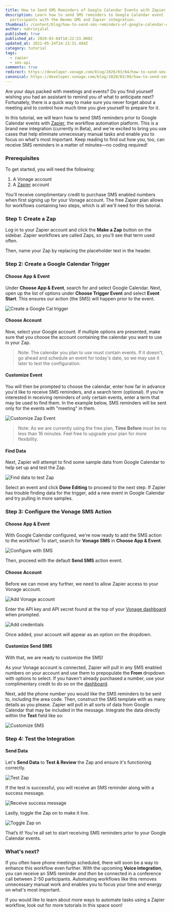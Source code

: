 ```yaml
---
title: How to Send SMS Reminders of Google Calendar Events with Zapier
description: Learn how to send SMS reminders to Google Calendar event
  participants with the Nexmo SMS and Zapier integration.
thumbnail: /content/blog/how-to-send-sms-reminders-of-google-calendar-events-with-zapier-dr/E_Google-Calendar-Reminders_1200x600.png
author: nahrinjalal
published: true
published_at: 2020-03-04T18:22:53.000Z
updated_at: 2021-05-24T14:13:31.484Z
category: tutorial
tags:
  - zapier
  - sms-api
comments: true
redirect: https://developer.vonage.com/blog/2020/03/04/how-to-send-sms-reminders-of-google-calendar-events-with-zapier-dr
canonical: https://developer.vonage.com/blog/2020/03/04/how-to-send-sms-reminders-of-google-calendar-events-with-zapier-dr
---
```

Are your days packed with meetings and events? Do you find yourself wishing you had an assistant to remind you of what to anticipate next? Fortunately, there is a quick way to make sure you never forget about a meeting and to control how much time you give yourself to prepare for it.

In this tutorial, we will learn how to send SMS reminders prior to Google Calendar events with [Zapier](https://zapier.com/home), the workflow automation platform. This is a brand new integration (currently in Beta), and we're excited to bring you use cases that help eliminate unnecessary manual tasks and enable you to focus on what's most important. Keep reading to find out how you, too, can receive SMS reminders in a matter of minutes—no coding required!

### Prerequisites

To get started, you will need the following:

1. A Vonage account
2. A [Zapier](https://zapier.com/home) account

You'll receive complimentary credit to purchase SMS enabled numbers when first signing up for your Vonage account. The free Zapier plan allows for workflows containing two steps, which is all we'll need for this tutorial.

<sign-up></sign-up>

### Step 1: Create a Zap

Log in to your Zapier account and click the **Make a Zap** button on the sidebar. Zapier workflows are called Zaps, so you'll see that term used often.

Then, name your Zap by replacing the placeholder text in the header.

### Step 2: Create a Google Calendar Trigger

#### Choose App & Event

Under **Choose App & Event**, search for and select Google Calendar. Next, open up the list of options under **Choose Trigger Event** and select **Event Start**. This ensures our action (the SMS) will happen prior to the event.



![Create a Google Cal trigger](/content/blog/how-to-send-sms-reminders-of-google-calendar-events-with-zapier/zap1.png)

#### Choose Account

Now, select your Google account. If multiple options are presented, make sure that you choose the account containing the calendar you want to use in your Zap.

> Note: The calendar you plan to use must contain events. If it doesn't, go ahead and schedule an event for today's date, so we may use it later to test the configuration.

#### Customize Event

You will then be prompted to choose the calendar, enter how far in advance you'd like to receive SMS reminders, and a search term (optional). If you're interested in receiving reminders of only certain events, enter a term that may be used to find them. In the example below, SMS reminders will be sent only for the events with "meeting" in them.

![Customize Zap Event](/content/blog/how-to-send-sms-reminders-of-google-calendar-events-with-zapier/zap2.png)

> Note: As we are currently using the free plan, **Time Before** must be no less than 16 minutes. Feel free to upgrade your plan for more flexibility.

#### Find Data

Next, Zapier will attempt to find some sample data from Google Calendar to help set up and test the Zap.



![Find data to test Zap](/content/blog/how-to-send-sms-reminders-of-google-calendar-events-with-zapier/zap-data.png)

Select an event and click **Done Editing** to proceed to the next step. If Zapier has trouble finding data for the trigger, add a new event in Google Calendar and try pulling in more samples.

### Step 3: Configure the Vonage SMS Action

#### Choose App & Event

With Google Calendar configured, we're now ready to add the SMS action to the workflow! To start, search for **Vonage SMS** in **Choose App & Event**.



![Configure with SMS](/content/blog/how-to-send-sms-reminders-of-google-calendar-events-with-zapier/choose-nexmo.png)

Then, proceed with the default **Send SMS** action event.

#### Choose Account

Before we can move any further, we need to allow Zapier access to your Vonage account.



![Add Vonage account](/content/blog/how-to-send-sms-reminders-of-google-calendar-events-with-zapier/nexmo-account.png)

Enter the API key and API secret found at the top of your [Vonage dashboard](https://dashboard.nexmo.com) when prompted.



![Add credentials](/content/blog/how-to-send-sms-reminders-of-google-calendar-events-with-zapier/nexmo-prompt.png)

Once added, your account will appear as an option on the dropdown.

#### Customize Send SMS

With that, we are ready to customize the SMS!

As your Vonage account is connected, Zapier will pull in any SMS enabled numbers on your account and use them to prepopulate the **From** dropdown with options to select. If you haven't already purchased a number, use your complimentary credit to do so on the [dashboard](https://dashboard.nexmo.com).

Next, add the phone number you would like the SMS reminders to be sent to, including the area code. Then, construct the SMS template with as many details as you please. Zapier will pull in all sorts of data from Google Calendar that may be included in the message. Integrate the data directly within the **Text** field like so:



![Customize SMS](/content/blog/how-to-send-sms-reminders-of-google-calendar-events-with-zapier/customize-sms.png)

### Step 4: Test the Integration

#### Send Data

Let's **Send Data** to **Test & Review** the Zap and ensure it's functioning correctly.



![Test Zap](/content/blog/how-to-send-sms-reminders-of-google-calendar-events-with-zapier/final-test.png)

If the test is successful, you will receive an SMS reminder along with a success message.



![Receive success message](/content/blog/how-to-send-sms-reminders-of-google-calendar-events-with-zapier/success-zap.png)

Lastly, toggle the Zap on to make it live.



![Toggle Zap on](/content/blog/how-to-send-sms-reminders-of-google-calendar-events-with-zapier/final-zap.png)

That’s it! You're all set to start receiving SMS reminders prior to your Google Calendar events.

### What's next?

If you often have phone meetings scheduled, there will soon be a way to enhance this workflow even further. With the upcoming **Voice integration**, you can receive an SMS reminder *and then* be connected in a conference call between 2-50 participants. Automating workflows like this removes unnecessary manual work and enables you to focus your time and energy on what's most important.

If you would like to learn about more ways to automate tasks using a Zapier workflow, look out for more tutorials in this space soon!